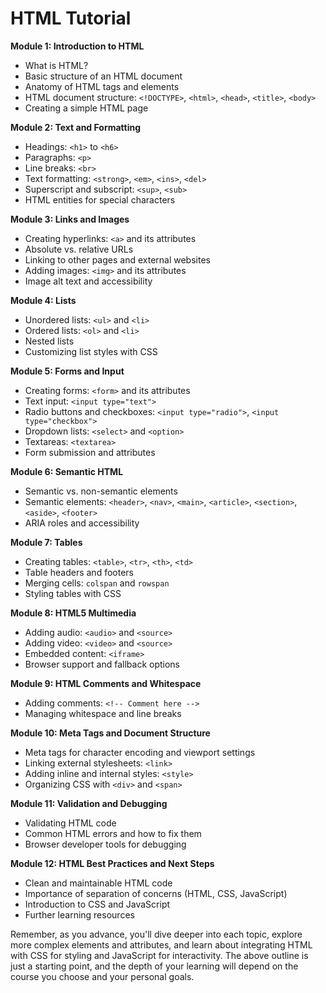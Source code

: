 # HTML Tutorial

**Module 1: Introduction to HTML**
- What is HTML?
- Basic structure of an HTML document
- Anatomy of HTML tags and elements
- HTML document structure: `<!DOCTYPE>`, `<html>`, `<head>`, `<title>`, `<body>`
- Creating a simple HTML page

**Module 2: Text and Formatting**
- Headings: `<h1>` to `<h6>`
- Paragraphs: `<p>`
- Line breaks: `<br>`
- Text formatting: `<strong>`, `<em>`, `<ins>`, `<del>`
- Superscript and subscript: `<sup>`, `<sub>`
- HTML entities for special characters

**Module 3: Links and Images**
- Creating hyperlinks: `<a>` and its attributes
- Absolute vs. relative URLs
- Linking to other pages and external websites
- Adding images: `<img>` and its attributes
- Image alt text and accessibility

**Module 4: Lists**
- Unordered lists: `<ul>` and `<li>`
- Ordered lists: `<ol>` and `<li>`
- Nested lists
- Customizing list styles with CSS

**Module 5: Forms and Input**
- Creating forms: `<form>` and its attributes
- Text input: `<input type="text">`
- Radio buttons and checkboxes: `<input type="radio">`, `<input type="checkbox">`
- Dropdown lists: `<select>` and `<option>`
- Textareas: `<textarea>`
- Form submission and attributes

**Module 6: Semantic HTML**
- Semantic vs. non-semantic elements
- Semantic elements: `<header>`, `<nav>`, `<main>`, `<article>`, `<section>`, `<aside>`, `<footer>`
- ARIA roles and accessibility

**Module 7: Tables**
- Creating tables: `<table>`, `<tr>`, `<th>`, `<td>`
- Table headers and footers
- Merging cells: `colspan` and `rowspan`
- Styling tables with CSS

**Module 8: HTML5 Multimedia**
- Adding audio: `<audio>` and `<source>`
- Adding video: `<video>` and `<source>`
- Embedded content: `<iframe>`
- Browser support and fallback options

**Module 9: HTML Comments and Whitespace**
- Adding comments: `<!-- Comment here -->`
- Managing whitespace and line breaks

**Module 10: Meta Tags and Document Structure**
- Meta tags for character encoding and viewport settings
- Linking external stylesheets: `<link>`
- Adding inline and internal styles: `<style>`
- Organizing CSS with `<div>` and `<span>`

**Module 11: Validation and Debugging**
- Validating HTML code
- Common HTML errors and how to fix them
- Browser developer tools for debugging

**Module 12: HTML Best Practices and Next Steps**
- Clean and maintainable HTML code
- Importance of separation of concerns (HTML, CSS, JavaScript)
- Introduction to CSS and JavaScript
- Further learning resources

Remember, as you advance, you'll dive deeper into each topic, explore more complex elements and attributes, and learn about integrating HTML with CSS for styling and JavaScript for interactivity. The above outline is just a starting point, and the depth of your learning will depend on the course you choose and your personal goals.
